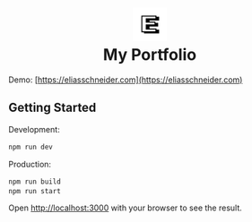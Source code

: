 # <div align="center"><img  src="./public/images/logo.png" width="60"/> </br>My Portfolio</div>

Demo: [https://eliasschneider.com](https://eliasschneider.com)

## Getting Started

Development:

```bash
npm run dev
```

Production:

```bash
npm run build
npm run start
```

Open [http://localhost:3000](http://localhost:3000) with your browser to see the result.
